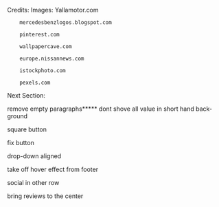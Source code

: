 Credits:
    Images: 
        Yallamotor.com

        mercedesbenzlogos.blogspot.com
        
        pinterest.com
        
        wallpapercave.com
        
        europe.nissannews.com
        
        istockphoto.com
        
        pexels.com

Next Section:


 remove empty paragraphs*****
 dont shove all value in short hand back-ground
 
 
 
  


square button

fix button

drop-down aligned

take off hover effect from footer

social in other row

bring reviews to the center 


